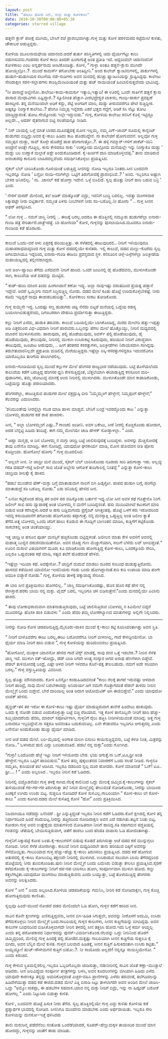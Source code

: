 ```yaml
---
layout: post
title: "ಈಜಲು ಹೋದ ಸೀನ, ಗುಳ್ಳು ಮತ್ತು ಕೋಳಿಕಾಲು"
date: 2010-10-30T00:00:00+05:30
categories: starred village
---
```

ಹತ್ತನೇ ಕ್ಲಾಸ್ ಪರೀಕ್ಷೆ ಮುಗಿದು, ಬೇಸಿಗೆ ರಜೆ ಪ್ರಾರಂಭವಾಗಿತ್ತು.ಗುಳ್ಳ ಮತ್ತು
ಕೋಳಿ ಹರಳಿಮರದ ಕಟ್ಟೆಮೇಲೆ ಕುಳಿತು, ಚೌಕಾಬರ ಆಡುತ್ತಿದ್ದರು.

ಕೋಳಿಯ ಮೂಲನಾಮಧೇಯ ಚಿದಾನಂದ.ಆದರೆ ತುರ್ತು ಪರಿಸ್ಥಿತಿಗಳಲ್ಲಿ ಚಿದು ಧೈರ್ಯಗೆಟ್ಟು
ಕಾಲು ನಡುಗಿಸುವನು.ಗಂಡಸರು ಕೋಳಿ ಕಾಲು ತಿಂದರೇ ಹಿಂಗಾಗುತ್ತೆ ಅಂತ ಪ್ರತೀತಿ ಇದೆ.
ಆದ್ದರಿಂದಲೇ ಚಿದಾನಂದನಿಗೆ ಕೋಳಿಕಾಲು ಎಂಬ ಅನ್ವರ್ಥನಾಮ ಅಂಟಿಕೊಂಡಿತ್ತು. ಕೋಳಿ, “
ಗುಳ್ಳಾ ಅಂತೂ ಹತ್ತನೆ-ಕ್ಲಾಸು ಮುಗಿದೇ ಹೋಯ್ತಲ್ಲೋ..?. ಮುಂದೆ ಕಾಮರ್ಸ್ ತಗೋಬೇಕು
ಅಂತಿದ್ದೀನಿ.” ಅಂದ ಕಾಲೇಜ್ ಕ್ಯಾಂಟಿನುಗಳಲ್ಲಿ, ಪಾರ್ಕುಗಳಲ್ಲಿ ಹುಡುಗ-ಹುಡುಗಿಯರ
ಸಲುಗೆಯ ನಡೆ-ನುಡಿಗಳು ಅವನ ಮನದಲ್ಲಿ ಹುಚ್ಚು ಫ್ಯಾಂಟಸಿಯನ್ನು ಸ್ರುಷ್ಟಿಸಿದ್ದವು.
ಕಾಲೇಜು ಸೇರಿದಾಕ್ಷಣ ಸರಸ-ಸಲ್ಲಾಪಗಳು ಕಾಂಪ್ಲಿಮೆಂಟರಿಯಂತೆ ಮತ್ತು ಹಚ್ ನಾಯಿಯಂತೆ
ಹಿಂಬಾಲಿಸುತ್ತವೆಂದು ಭಾವಿಸಿದ್ದ.
<!--more-->
“ನೀ ಪಾಸಾದ್ರೆ ಅಲ್ವೇನೋ..ಕಾಲೇಜು-ಕಾಮ-ಕಾಮರ್ಸು ಇತ್ಯಾದಿ,ಇತ್ಯಾದಿ! ಈ ಊರಲ್ಲಿ ಒಂದೇ
ಸಾರ್ತಿಗೆ ಹತ್ತನೆ ಕ್ಲಾಸು ಪಾಸಾದ ಮೇಧಾವಿಗಳು ಎಷ್ಟಿದ್ದಾರೆ..? ಸ್ಕೂಲಿಗಿಂತ
ಹೆಚ್ಚಾಗಿ ವೀರಭದ್ರೇಶ್ವರ ಟಾಕೀಸು, ಗಾಂಧಿ-ಪಾರ್ಕು ಪ್ರದಕ್ಷಿಣೆ ಹಾಕಿದ್ದೀರ. ತನ್ನ
ಮನೆಯಿಂದಲೇ ಅಡಿಕೆ ಕದ್ದು, ಶೆಟ್ಟಿ ಅಂಗಡಿಗೆ ಮಾರಿ, ದುಡ್ಡು ತೀರುವವರೆಗೂ ಪೇಟೆ
ಸುತ್ತಿದ್ದೀರ. ಅಷ್ಟಕ್ಕೂ ನಿಂಗ್ಯಾಕೆ ಕಾಲೇಜು..? ಹೆಂಗೂ ನಿಮ್ಮಪ್ಪ ಇನ್ನೆರಡು ಎಕರೆ
ಭತ್ತದ ಗದ್ದೆಗೆ, ಅಡಿಕೆ ಸಸಿ ನೆಟ್ಟು ತೋಟ ಮಾಡ್ತಿದ್ದಾರಂತೆ. ತೋಟ ಗೇಯ್ಕೋಂಡು ಇಲ್ಲೇ
ಇದ್ದುಬಿಡು.” ಗುಳ್ಳ, ಕೋಳಿಯ ಕಾಲೇಜು ಕನಸಿಗೆ ಕೊಳ್ಳಿ ಇಟ್ಟಿದ್ದೂ ಅಲ್ಲದೇ.., ಆದರ್ಶ
ರೈತನಾಗುವ ಬಿಟ್ಟಿ ಸಲಹೆಯನ್ನೂ ನೀಡಿದ.

“ ನಿನ್ ಬಾಯಲ್ಲಿ ಒಳ್ಳೆ ಮಾತೆ ಬಾರದ.ಮೂವತ್ತೈದಕ್ಕೆ ಮೋಸ ಇಲ್ಲಮ್ಮ. ನಮ್ಮ ಎಗ್-ಜಾಮ್
ರೂಮಲ್ಲಿ ಕಾನ್ವೆಂಟ್ ಹುಡುಗರು ಬಿದ್ದಿದ್ರು.ಅವರ ಕೈ-ಕಾಲು ಹಿಡಿದು ಕಾಪಿ
ಹೊಡೆದಿದ್ದೇನೆ. ನಾ ಕಾಲೇಜಿಗೆ ಹೋಗುವವನೆ. ಅಲ್ಲವೋ ಗುಳ್ಳ ನಮ್ಮಪ್ಪನ ದುಡ್ಡು, ನಾವ್
ಕೊಳ್ಳೇ ಹೊಡೆದ್ರೆ ಪಾಪ ಹೆಂಗಾಗುತ್ತೋ..?. ಈ ಹಳ್ಳಿ ಗಮ್ಮಾರ್-ಗಳಿಗೆ ಪಾಕೆಟ್-ಮನಿ
ಅಂದ್ರೇನೆ ಅಂತ್ಲೇ ಗೊತ್ತಿಲ್ಲ. ಕಾಸು ಕೇಳಿದರೂ ಸಾಕು ‘ ಉಣ್ಣೋದು ಮಲ್ಗೋದು ಮನೆಯಲ್ಲೇ
ಇನ್ನು ನಿಂಗ್ಯಾಕೊ ದುಡ್ಡು ’ ದುಡ್ಡು ಬರಿ ಉಣ್ಣಾಕೆ ಮಲ್ಗಾಕೆ ಅಶ್ಟೇ ಅಂದುಕೊಂಡಿದಾರೆ.
ಕೈ-ಖರ್ಚಿಗೆ ದಾರಿ ಮಾಡಿಕೊಳ್ತೀವಪ್ಪ.” ತಾನು ಮಾಡಿರುವ ಅನಾಚಾರವು ಕಾನೂನು
ಬಾಹಿರವಲ್ಲವೆಂದು ಸಮರ್ಥಿಸಿಕೊಳ್ಳಲು ಪ್ರಯತ್ನಿಸಿದ.

ಸೈಕಲ್ ಬೆಲ್ ಬಾರಿಸಿಕೊಂಡು ಗೂಳಿಯಂತೆ ಬರುತ್ತಿದ್ದ ಸೀನನನ್ನು ನೋಡಿ ಇಬ್ಬರೂ
ನಿಂತರು.ಸೀನ ಬಂದವನೇ ಇಬ್ಬರನ್ನೂ ನೋಡಿ ‘ ಏನ್ರೋ ನಾಯಿ-ನರಿಗಳೆಲ್ಲಾ ಒಟ್ಟಿಗೆ
ತಿರುಗೋದಕ್ಕೆ ಪ್ರಾರಂಭಿಸಿವೆ..? ’ ಅಂದ. ಇಬ್ಬರಿಗೂ ಅಷ್ಟಾಗಿ ಬೇಸರ ಅನಿಸಲಿಲ್ಲ. ‘
ನಾ. .ಚಾನಲ್ ಕಡೆ ಹೋಗ್ತಾ ಇದೇನೆ. ಒಳ್ಳೆ ಬಿಸಿಲಿದೆ. ಸ್ವಲ್ಪ ಹೊತ್ತು ನೀರಿಗೆ ಹಾರಿ
ಬರುವ ಬನ್ರಿ ’ ಎಂದ.

‘ ನೇರಳೆ ಮರದ್ ಮೇಲಿಂದ, ತಲೆ ಅಡಿಕ್ ಮಾಡ್ಕೊಂಡ್ ಬಿದ್ರು, ಇವನಿಗೆ ಬುದ್ಧಿ ಬರಲಿಲ್ಲ.
ಇವತ್ತು ಮಂಗಳವಾರ ಸಿಕ್ಕಾಪಟ್ಟೇ ನೀರು ಬಿಟ್ಟಿರ್ತಾರೆ. ನಮ್ಮಂತ ಎಳಸು ನಿಂಬೆಗಳಿಗೆ
ನೀರು ಸರಿ-ಬರೊಲ್ಲ.ನೀ ಹೋಗು “ .. ಗುಳ್ಳ ಸೀನನ ಆಫರ್ ತಿರಸ್ಕರಿಸಿದ.

“ ಲೋ ಗುಳ್ಳ .. ನಮಗೆ ಜಾಸ್ತಿ ನೀರಲ್ಲಿ .. ಈಜಕ್ಕೆ ಬರಲ್ಲ.ಆದರೂ ಈ ಹೊತ್ತಿನಲ್ಲಿ
ನಮ್ಮೂರು ಹುಡುಗರೆಲ್ಲಾ ಐನಾರು-ಗುಂಡಿ ಹತ್ರ ಸೇರಿರ್ತಾರೆ.ಜಾತ್ರೆಇರತ್ತೆ. ಬಾ ಹೋಗುವಾ”
ಕೋಳಿ, ಗುಳ್ಳನನ್ನು ಪುಸಲಾಯಿಸಿದ.ಮೂವರೂ ಐನಾರು-ಗುಂಡಿಯ ಕಡೆ ಹೊರಟರು.

* * * * *

ಕಾಲುವೆ ಒಂದು-ವರೆ ಆಳು ಎತ್ತರಕ್ಕೆ ಹರಿಯುತ್ತಿತ್ತು. ಈ ಸೆಳೆತದಲ್ಲಿ ಈಜುವುದಿರಲಿ..
ನೀರಿಗೆ ಇಳಿಯುವುದೂ ಮಹಾಪರಾಧವಾದ್ದರಿಂದ ಗುಳ್ಳ ಮತ್ತು ಕೋಳಿ ದಡದಲ್ಲಿಯೇ ಕುಳಿತರು.
ಇಲ್ಲಿ ಕಾಲುವೆ, ದಡದ ಮಣ್ಣು-ಕೊರೆದು ಸ್ವಲ್ಪ ಅಗಲವಾಗಿಯೂ ಇದ್ದರಿಂದ, ಐನಾರು-ಗುಂಡಿ
ಈಜಲು ಪ್ರಶಸ್ತವಾದ ಸ್ಥಳ. ಕನಸೂರಿನ ಚಿಳ್ಳೆ-ಪಿಳ್ಳೆಗಳೆಲ್ಲಾ ಜಲಕ್ರೀಡೆಯ
ಮಹಾಯಜ್ನದಲ್ಲಿ ತಲ್ಲೀನರಾಗಿದ್ದರು.

ಸೀನ ಅಂಗಿ-ಪ್ಯಾಂಟು ತೆಗೆದು ಎಸೆದವನೇ ನೀರಿಗೆ ಹಾರಿದ. ಒಂದೇ ಜಂಪಿನಲ್ಲಿ ಡೈ
ಹೊಡೆದವನು, ಮುಳುಗಿಕೊಂಡೇ ಸಾಗಿ, ಕಾಲುವೆಯ ಆಚೆ ದಡವನ್ನು ಮುಟ್ಟಿದ.

“ ಕಾಡ್-ಹಂದಿ ಮಾಂಸ ತಿಂದು ಹಿಂಗಾಗಿದಾನೆ ಕಣೋ ಇವ್ನು. ಅಲ್ಲಾ ನಾವುಇಷ್ಟು ವರುಷದಿಂದ
ಪ್ರಯತ್ನ ಪಡ್ತಾನೆ ಇದ್ದೇವೆ. ಅದರೆ ಸ್ವಿಮ್ಮಿಂಗು ನಮಗೆ ಸಿದ್ಧಿಸುತ್ತಿಲ್ಲ ನೋಡು. ದಡದ
ಮೇಲೆ ಕೂತು ಹೊಟ್ಟೆ ಉರಿದುಕೊಳ್ಳಬೇಕಷ್ಟೆ. ನೀರು ಕಡಿಮೆ ಇದ್ದಿದ್ದರೆ ನಾವೂ
ಈಜಾಡಬಹುದಿತ್ತು”.. ಕೋಳಿಕಾಲು ಸಂಕಟ ತೋಡಿಕೊಂಡ.

ಗುಳ್ಳ ಸುಮ್ಮನೇ ಇದ್ದ. ಒಂದಷ್ಟು ಸಣ್ಣ ಹುಡುಗರು ಚಡ್ಡಿ ನೆನೆದು ಬಿಟ್ಟರೆ ಮನೆಯಲ್ಲಿ
ಒದ್ದೆಯ ರಹಸ್ಯ ಬಯಲಾಗಿಬಿಡುತ್ತದೆಂದು, ದಿಗಂಬರರಾಗಿ ದೇಹಸಿರಿ ಪ್ರದರ್ಶಿಸುತ್ತಾ
ಈಜುತ್ತಿದ್ದರು.

ಕಲ್ಲು ನೀರಿಗೆ ಎಸೆದು, ಹುಡುಕಿ ತರುವರು. ಕಾಲುವೆ ಬದಿಯಲ್ಲಿಯೇ ಬಾಗಿಕೊಂಡಿದ್ದ, ಮರದ
ಮೇಲೇರಿ ಹತ್ತು-ಇಪ್ಪತ್ತು ಅಡಿ ಎತ್ತರದಿಂದ ವಿಧ-ವಿಧವಾಗಿ ನೀರಿಗೆ ಹಾರುವರು.ಒಬ್ಬನನ್ನು
ಹೆಗಲ ಮೇಲೆ ಹೊತ್ತೊಯ್ದು, ನೀರಿನ ಮಧ್ಯದದಲ್ಲಿ ದಬಾರನೆ ಮುಳುಗಿಸುವರು. ಹಾರುವುದು,
ಪಲ್ಟಿ ಹೊಡೆಯುವುದು, ರಿವರ್ಸ್ ಪಲ್ಟಿ ಹೊಡೆಯುವುದು, ಡೈ ಹೊಡೆಯುವುದು, ತೇಲುವುದು,
ನೀರಿನಲ್ಲಿ ಮುಳುಗಿ ಉಸಿರುಕಟ್ಟಿ ಕೂರುವುದು, ಹರಿಯುವ ನೀರಿಗೆ ವಿರುದ್ಧವಾಗಿ ಈಜುವುದು,
ಜೂಟಾಟ ಆಡುವುದು, .. ಹೀಗೆ ತರತರದ ಕಸರತ್ತುಗಳು, ಜಲಕ್ರೀಡೆಗಳು ನಿರಾಯಸವಾಗಿ
ಸಾಗಿದ್ದವು. ತರಬೇತುದಾರನಿಲ್ಲದೇ ಪ್ರಕ್ರುತಿಯ ಮಡಿಲಿಲ್ಲಿ
ಮೆರೆಯುತ್ತಿದ್ದರು.ಇಷ್ಟೆಲ್ಲಾ ರಿಸ್ಕಿ-ಕಸರತ್ತುಗಳಿದ್ದರೂ ಇದುವರೆವಿಗೂ ಯಾರೊಬ್ಬರೂ
ತುಂಗೆಯ ಪಾಲಾಗಿರಲಿಲ್ಲ.

ಐನಾರು-ಗುಂಡಿಯಿಂದ ಸ್ವಲ್ಪ ಮುಂದೆ ಕಲ್ಲುಗಳ ಮೇಲೆ ಹೆಂಗಸರ ರಾಜ್ಯಭಾರ ನಡೆಯುವುದು.
ಬಟ್ಟೆ ತೊಳೆಯಲೆಂದು ಕಾಲುವೆಯ ಕಡೆಗೆ ಬರುತ್ತಿದ್ದ ಹೆಂಗಸರ ಧ್ವನಿ ಕೇಳಿಸುತ್ತಿದ್ದಂತೆ,
ಬೆತ್ತಲೆಯಾಗಿ ಈಜಾಡುತ್ತಿದ್ದ ಕನಸೂರಿನ ಮರಿ-ಪುಡಾರಿಗಳು, ತಮ್ಮ ಚೋಟುದ್ದ ಮಾನಕ್ಕೆ
ಅಂಜಿ ನೀರಿನಲ್ಲಿ ಮುಳುಗಿದರು. ಮುಳುಗಿಕೊಂಡೇ ಮಾನ ಕಾಪಾಡಿಕೊಂಡು, ಬಟ್ಟೆಯನ್ನು ಹೊತ್ತು
ಪರಾರಿಯಾದರು.

ಹೆಂಗಸರೆಲ್ಲಾ, ಈಜುತ್ತಿರುವ ಹುಡುಗರ ಮೇಲೆ ವಕ್ರದ್ರುಷ್ಠಿ ಬೀರಿ ‘ನಿಮ್ಮಮ್ಮಂಗೆ
ಹೇಳ್ತೇನೆ; ನಿಮ್ಮಪ್ಪಂಗೆ ಹೇಳ್ತೇನೆ;“ ಕೆಲವರನ್ನು ಎದುರಿಸಿದರು.

‘ಶನಿಮುಂಡೇವು ನೀರನ್ನೆಲ್ಲಾ ಗಬಡ ಮಾಡಿ ಹಾಳು ಮಾಡ್ತವೆ. ಬೇಸಿಗೆ ಬಂದ್ರೆ ಇವರದ್ದೊಂದು
ಕಾಟ ’ ಎನ್ನುತ್ತಾ ಬೋಳಮ್ಮ ಹುಡುಗರ ಕಡೆ ಶಾಪ ಹಾಕಿದಳು.

ಸೀನ, “ ಅಲ್ಲಾ ಬೋಳಮ್ಮಂಗೆ ಎಷ್ಟು..? ಗಾಂಚಲಿ ಅಂತೀನಿ. ಅವಳ ಬಕೇಟು, ಸೀರೆ ನೀರಲ್ಲಿ
ಕೊಚ್ಚಿಕೊಂಡು ಹೋದಾಗ, ಅದರ ಬೆನ್ನಟ್ಟಿ ಹಿಡಿದು ತಂದಿದ್ದೆ. ಈಗ ನಮ್ಮ ಮೇಲೆಯೇ ಚಾಡಿ
ಹೇಳಕ್ ನೋಡ್ತಾಳಲ್ಲಾ. ” ಎಂದ.

“ ಆಹ್ಹಾ ಮನ್ಮಥ, ಆ ದಿನ ಬೋಳಮ್ಮ ನ ಮಗ್ಳು ಚಂದ್ರಿ ಬಟ್ಟೆ ಜಾಲಿಸುವುದಕ್ಕೆ
ಬಂದಿದ್ದಳು. ಅವಳನ್ನು ಮೆಚ್ಚಿಸೋದಕ್ಕೆ ತಾವು ಏನೇನೊ ಮಾಡಿದ್ರಿ. ಈಗ ನೋಡಿದ್ರೆ,
ಯಾವುದೋ ಘನಕಾರ್ಯ ಮಾಡಿ, ಮೋಸ ಹೋದವನ ರೀತಿ ಪೋಸು ಕೊಡ್ತೀಯಾ. ಹೋಗೋಲೆ ಹೋಗು ” ಗುಳ್ಳ
ಮೂದಲಿಸಿದ.

“ ಅಲ್ಲಲೇ ಸೀನ. ನೀ ಚಂದ್ರೀ ಮನೆ ಮುಂದೆ, ಸೈಕಲ್ ಬೆಲ್ ಬಾರಿಸಿಕೊಂಡು ನೂರಾರು ಸಾರಿ
ತಿರುಗಾಡ್ತಾ ಇರು. ಅಲ್ಲವ್ಳು ಗರತಿ ದಡಮ್-ಗಟ್ಟೆ ಜಲೀಲ್ ಸಾಬಿ ಜೊತೆ ಅಬ್ಬೇಸು ಆಗೋಕೆ
ತುದಿಗಾಲಲ್ಲಿ ನಿಂತವ್ಳೆ ” ಎನ್ನುತ್ತಾ ಕೋಳಿ-ಕಾಲು ಚಂದ್ರಿಯ ಶೀಲಕ್ಕೇ ಕೈ ಹಾಕಿದ.

“ಹಡಬೆ ಮುಂಡೇವ ಹೆಣ್-ಮಕ್ಳು ಬಗ್ಗೆ ಮಾತಾಡುವಾಗ ನಾಲಗೆ ಬಿಗಿ ಹಿಡ್ಕಳ್ರೋ. ಪಾಪದ
ಹುಡುಗಿ ಬಗ್ಗೆ, ಹಂಗೆಲ್ಲಾ ಮಾತಾಡುದ್ರೆ ಸರಿ ಬರೊಲ್ಲ ನೋಡು.” ಏರು ದನಿಯಲ್ಲಿ ಹೇಳಿದ
ಸೀನ.

“ ಏನೋ ಕಟ್ಟಿಕೊಂಡ ಹೆಂಡ್ತಿ ತರ ಅವಳ ಪರ ವಹಿಸ್ಕೊಂಡು ಬರ್ತಾನೆ ಇವ್ನು.ಲೋ ಸೀನ ಅವಳ
ಕಥೆ ಗೊತ್ತೇನೊ ನಿಂಗೆ. ಜಲೀಲ್ ಸಾಬಿ ಹಸು ವ್ಯಾಪಾರಕ್ಕೆ ಅಂತ ಬೋಳಮ್ಮ ನ ಮನೆಗೆ
ಬಂದಿದ್ದನಂತೆ. ಹಸು ಮುದಿಯಾಗಿದೆ ಕಟುಕರಿಗೆ ಮಾರಿ ಬಿಡುವ ಅಂತ ಕರೆಸಿದ್ದಳು.ಆದರೆ ಆ
ಹಸು ಬಡ್ಡಿಮಗಂದು ಪ್ರಗ್ನೆಂಟ್ ಆಗಿತ್ತಂತಪ್ಪ. ಹೊಟ್ಟೆ ಒಳಗೆ ಕರು ಇರೋದರಿಂದ ಇದನ್ನ
ಕಸಾಯಿಖಾನೆಗೆ ತಗೋಂಡು ಹೋಗೋದು ತಪ್ಪಾಗುತ್ತೆ. ನನ್ನ ಮನಸ್ಸಾಕ್ಷಿ ಒಪ್ಪುತ್ತಿಲ್ಲ ಅಂತ
ಜಲೀಲ ಕ್ಯಾತೆ ತೆಗೆದ.ಅತ್ತ ಬೋಳಮ್ಮ ಒಂದು ಚೆರಿಗೆ ಹಾಲು ಕೊಡುವ ಈ ಗೊಡ್ಡಿಗೆ ಬಾಣಂತನ
ಮಾಡಿಸಿ, ಕುತ್ತಿಗೆಗೆ ಕಟ್ಟಿಕೊಂಡು ಸಾಕಬೇಕಲ್ಲ ಅಂತ ಚಿಂತೆಯಾಯ್ತು.

ಇತ್ತ ಚಂದ್ರಿ ಆ ಹಸೂನ ಪೂರ್ತ ಮನಸ್ಸಿಗೆ ಹಚ್ಚಿಕೊಂಡು ಬಿಟ್ಟಿದ್ದಳಂತೆ. ಜಲೀಲನ ಮಾತು
ಕೇಳಿ ಅವಳಿಗೆ ಅವನಲ್ಲಿ ಮಹಾತ್ಮ ಬುದ್ದನ ದರುಶನವಾಯಿತೇನೋ. ಅವನ ದೊಡ್ಡ ಗುಣ
ಮೆಚ್ಚುಗೆಯಾಗಿ, ಸಲುಗೆ ಬೆಳೆದು ಲವ್ ಆಗಿಬಿಡ್ತಂತೆ.“ ಊರಿನ ಮಸಾಲೆ ವಿಷಯಗಳಿಗೆ ಮೂರು
ಕಿವಿ ಮಾಡಿಕೊಂಡು ಹೋಗುತ್ತಿದ್ದ ಕೋಳಿ-ಕಾಲು, ಒಂದಕ್ಕೊಂದು ಸೇರಿಸಿ, ಎಲ್ಲರೂ
ಒಪ್ಪುವಂತಹ ಕಥೆ ಮಾಡಿ, ಸತ್ಯದ ತಲೆಗೆ ಹೊಡೆದಂತೆ ಹೇಳಿದ.

“ಇಷ್ಟೆಲ್ಲಾ ಇದಿಯಾ ಕಥೆ. ಅದಕ್ಕೇನೋ..? ಚಂದ್ರಿಗೆ ಮದುವೆ ಮಾಡಲು ದೂರದ ಸಂಬಂಧ
ಹುಡುಕ್ಕುತ್ತಿರೋದು. ಹಾಸನದ ಕಡೆಯಿಂದ ಯಾವನೋ ಇಂಜಿನಿಯರು ಗಂಡು ಬಂದು
ಹೋಗಿದ್ದಾನಂತೆ.ಕುರಿ ಕುರಿ ಉಪಾಯ ಮಾಡಿ ಹಂಗೇ ಅಮುಕಿ ಬಿಡ್ತಾರೆ ನೋಡು.” ಗುಳ್ಳ, ಕೋಳಿಯ
ತಾಳಕ್ಕೆ ಪಕ್ಕಾವಾದ್ಯ ಸೇರಿಸಿದ.

ಈ ಬಾರಿ ಸೀನ ಪ್ರತಿಕ್ರಿಯಿಸಲು ಹೋಗಲಿಲ್ಲ. “ ಜಾಸ್ತಿ ಸಮರ್ಥಿಸಿಕೊಂಡಷ್ಟು, ಹೊಸ ಹೊಸ
ಕಥೆ ಹೇಳಿ ನನ್ನ ರೇಗಿಸ್ತಾರೆ.ಹರಕು ಬಾಯಿ ನನ್ನ ಮಕ್ಳು. ಟೈಮ್ ಬರಲಿ, ಇಬ್ಬರಿಗೂ ಚಳಿ
ಬಿಡಿಸುತ್ತೇನೆ.”ಎಂದು ಮನದಲ್ಲಿಯೇ ಪಿಲಾನು ಹಾಕಿದ.

“ ತಾವು ಲೋಕಾಭಿರಾಮವಾಗಿ ಮಾತನಾಡುತ್ತಿರುವುದು, ಬಟ್ಟೆ ಜಾಲಿಸುತ್ತಿರುವ ಬೋಳಮ್ಮ ನ
ಕಿವಿಮೇಲೆ ಬಿದ್ದರೆ ಮೂವರನ್ನೂ ಹೊಸಕಿ ಹಾಕಿ ಬಿಡುವಳು ” ಎಂದು ಹೆದರಿ ತಮ್ಮ
ಲೋಕಕಲ್ಯಾಣದ ಮಾತುಗಳನ್ನು ಅಲ್ಲಿಗೇ ನಿಲ್ಲಿಸಿದರು.

* * * * *

ನೀರನ್ನು ನೋಡಿ ಕೋಳಿ ಚಡಪಡಿಸುತ್ತಿದ್ದ.ಮೈಸೂರು-ಪಾಕಿನ ಮುಂದೆ ಕೈ-ಕಾಲು ಕಟ್ಟಿ
ಕೂರಿಸಿದಂತಾಗಿತ್ತು ಅವನ ಸ್ಥಿತಿ.

“ ನೀರಿಗೆ ಬೀಳೊವರೆಗು ಈಜು ಬರಲ್ಲ,ಈಜು ಬರೋವರೆಗೂ ನೀರಿಗೆ ಬೀಳಂಗಿಲ್ಲ, ಗಾದೆ
ಕೇಳಿದ್ದೀಯೇನೋ. ಬಾ ಧೈರ್ಯ ಮಾಡಿ ನೀರಿಗೆ ಹಾರಿ ಬಿಡುವ ”, ಗುಳ್ಳ ಕೋಳಿಯನ್ನು
ಹುರಿದುಂಬಿಸಲು ಪ್ರಯತ್ನಿಸಿದ.

“ಹೋಗೋಲೆ, ಮುಠ್ಠಾಳ ಯಾವನೋ ಹೇಳಿದ ಗಾದೆ ಟೆಸ್ಟ್ ಮಾಡಕ್ಕೆ, ನಾವು ಜೀವ ಒತ್ತೆ
ಇಡಬೇಕ..? ನೀರಿನ ಸೆಳೆತ ಜಾಸ್ತಿ ಇದೆ. ಮುಳುಗಿ ಸತ್-ಹೋದ್ರು, ಡೆಡ್ ಬಾಡಿ ಸಿಗದೇ
ಅಂತ್ಯ ಸಂಸ್ಕಾರ ಆಗದ ಅನಾಥ ಹೆಣಗಳಾಗಿ ಬಿಡ್ತೇವೆ. ಪೆಡಲ್ ತುಳಿಯೋದಕ್ಕೆ ಬಂದ್ರೆ,
ಎಷ್ಟೇ ಆಳದ ನೀರಿಗೆ ಇಳಿದರೂ ಕೊನೆ-ಪಕ್ಷ ತೇಲಬಹುದು. ನಮಗೆ ಅದೇ ಸರಿಯಾಗಿ ಬರಲ್ಲ.”
ಗುಳ್ಳ ವಸ್ತುಸ್ಥಿತಿಯನ್ನು ವಿವರಿಸಿದ.

ಸ್ವಲ್ಪ ಹೊತ್ತು ಮೌನವಾದರು. ಕೋಳಿ ಏನನ್ನೋ ಕಂಡುಹಿಡಿದವನಂತೆ “ಕಾಲು ನೆಲಕ್ಕೆ ತಾಗದೆ
ಇರುವಷ್ಟು ಆಳವಾದ ನೀರಿಗೆ ಹಾರಿದ್ರೆ, ನಾವು ಮೇಲೆ ಬರಬೇಕಾದದ್ದು ಅನಿವಾರ್ಯ.ಆಗ ನಮಗೇ
ಗೊತ್ತಾಗದಂತೆ ಪೆಡಲ್ ತುಳಿದು ನೀರಿನ ಮೇಲ್ಮೈಗೆ ಬಂದು ಬಿಡ್ತೇವೆ. ಬೇರೆ ದಾರಿಯಿಲ್ಲ
ಅಂತ ಆದಾಗ ಆಟೋಮೆಟಿಕ್ ಆಗಿ ಈಜಿಬಿಡ್ತೇವೆ.” ಎಂದು ಯಾವುದೋ ಲಾಜಿಕ್ ಹೇಳಿದ.

ಹೈಬ್ರಿಡ್-ತಳಿ ತರ ಇರೋ ಈ ಕೋಳಿ-ಕಾಲು ಇಷ್ಟು ಧೈರ್ಯ ಮಾಡುತ್ತಿರುವಾಗ ತಾನೇಕೆ ಹಿಂದೇಟು
ಹಾಕುವುದು. ಒಂದು ಕೈ ನೋಡೇ ಬಿಡುವ ಎಂದುಕೊಳ್ಳುತ್ತಾ ಬಟ್ಟೆ ಬಿಚ್ಚಿ ರೆಡಿಯಾದ. ಇತ್ತ
ಕೋಳಿ ತಾನೊಬ್ಬನೇ ನೀರಿಗೆ ಹಾರಿ ಹೆಚ್ಚು-ಕಮ್ಮಿಯಾದರೆಂದು ಹೆದರಿ, ಮಾರಲ್
ಸಪೋರ್ಟಿಗಾಗಿ, ಗುಳ್ಳನಿಗೆ ರೈಲು ಹತ್ತಿಸಿ ನೀರಿಗಿಳಿಯುವಂತೆ ಮಾಡಿದ್ದ. ಅತ್ತ ಗುಳ್ಳ
ಏನಾದರೂ ಇಬ್ಬರಿದ್ದೇವೆ.ನಾ ಸತ್ತರೂ ಅವನಂತೂ ಬದುಕುವಂತಿಲ್ಲ. ಏನೇ ಕೇಡಾದರೂ ಇಬ್ಬರಿಗೂ
ಆಗುತ್ತದಲ್ಲ ಎಂದು ಏನೇನೋ ಅಂದುಕೊಂಡು ಹುಚ್ಚು ಧೈರ್ಯ ಮಾಡಿದ.

ಸೀನ ಆಚೆ ದಡದ ಮೇಲೆ. ಬರಿ-ಮೈಯಲ್ಲಿ ಅಂಗಾತ ಮಲಗಿ ಬಿಸುಲು ಕಾಯಿಸುತ್ತಿದ್ದವನು, ಬಟ್ಟೆ
ಕಳಚಿ ನಿಂತ, ಮಿತ್ರರನ್ನು ನೋಡಿ..“ ಓಳಗಿರುವ ಹುಲಿ ಎದ್ದು ಬಂದಿರುವಂತಿದೆ. ಹಡಬೆ ನನ್ನ
ಮಕ್ಳು”ಎಂದು ಗೊಣಗಿದ.

“ಗುಳ್ಳಾ! ಒಂದೊಂದೇ ಹೆಜ್ಜೆ ಇಟ್ಟು ನೀರಿಗೆ ಇಳಿಯೋದು ಬೇಡ. ಭಯ ಆಗುತ್ತೆ.ನಾ
ಒನ್,ಟೂ,ಥ್ರೀ ಅಂತ ಹೇಳ್ತೇನೆ.ಇಬ್ಬರೂ ಒಟ್ಟಿಗೆ ಹಾರಿಬಿಡುವ.” ಕೋಳಿ ತಮ್ಮ ಪುಕ್ಕಲುತನದ
ನಿವಾರಣೆಗೆ ಒಂದು ಸಲಹೆ ನೀಡಿದ. ಗುಳ್ಳನೂ ಸಮ್ಮತಿಸಿ, ಕುರಿಯಂತೆ ತಲೆ ಆಡಿಸಿದ. ಇಬ್ಬರೂ
ದಡದಿಂದ ಸ್ವಲ್ಪ ದೂರ ಹೋದರು. ಕೋಳಿ ಮಾತಿನಂತೆ “ ಓನ್! ಟೂ.. ಥ್ರೀ…. ! ” ಎಂದು
ಅಬ್ಬರಿಸಿದ . ಇಬ್ಬರೂ ನೀರಿನ ಕಡೆ ಓಡಿದರು.

ನೀರಿನಲ್ಲಿ ಬಿದ್ದೊಡನೆಯೇ ಗುಳ್ಳ ತಳಕ್ಕೆ ಸಾಗಿದ.ನೆಲಕ್ಕೆ ಕಾಲಿನಿಂದ ಒದ್ದು ಮೇಲಕ್ಕೆ
ಚಿಮ್ಮಿದ.ಕೈ-ಕಾಲುಗಳನ್ನು ಸೈಕಲ್ ತುಳಿಯುವಂತೆ ಗರ-ಗರ-ಗರ ತಿರುಗಿಸುತ್ತಾ ತಲೆ ನೀರಿನ
ಮೇಲ್ಮೈನಲ್ಲಿ ತೇಲುವಂತೆ ನೋಡಿಕೊಂಡು, ನೀರನ್ನು ಬಾಯಿಂದ ಪಿಚಕ್ಕನೆ ಉಗಿದು ಉಸಿರು
ಬಿಟ್ಟ. ಸುತ್ತಲೂ ನೋಡಿದರೆ ಕೋಳಿ ಸುಳಿವಿಲ್ಲ.ಗಾಬರಿಯಾಗಿ “ ಕೋಳಿ-ಕಾಲು ಲೇ ಕೋಳಿ-ಕಾಲು
” ಎಂದು ಕೂಗಿದ.ದಡದ ಮೇಲೆ ಕುಳಿತಿದ್ದ ಕೋಳಿ “ಹೋ” ಎಂದು ಪ್ರತಿಕ್ರಿಯಿಸಿದ.

* * * * *

ನಿಜವಾಗಿಯೂ ನಡೆದದ್ದು ಏನೆಂದರೆ . ಥ್ರೀ ಎನ್ನುತ್ತಿದ್ದಂತೆ ಇಬ್ಬರೂ ನೀರಿನ ಕಡೆಗೆ
ಓಡಿದರು.ಕೊನೆ ಕ್ಷಣದಲ್ಲಿ ಕೋಳಿ ತನ್ನ ನಿರ್ಧಾರದಿಂದ ಹಿಂದೆ ಸರಿದುಬಿಟ್ಟ.ನೀರನ್ನು
ಹತ್ತಿರದಿಂದ ನೋಡಿದಾಕ್ಷಣ ಅವನ ಎದೆ ನಡುಗಿತು.ತಟ್ಟನೆ ನಿಂತು ಬಿಟ್ಟ. ಕೋಡಂಗಿ ಗುಳ್ಳ
ಅವನ ಉತ್ಪ್ರೇಕ್ಷೆಯ ಮಾತುಗಳಿಂದ ಮೋಹಿತನಾಗಿ ನೀರಿಗೆ ಹಾರಿದ್ದ.ಸತಿ ಸಹಾಗಮನ
ಪದ್ಧತಿಯಲ್ಲಿ ಗಂಡನನ್ನು ಚೆತೆಯಲ್ಲಿ ಬೇಯಿಸುತ್ತಿರುವಾಗ, ಚಿತೆಗೆ ಹಾರಲು ಬಂದ ಹೆಂಡತಿ
ವಾಪಾಸು ಓಡಿ ಹೋದಂತಾಗಿತ್ತು.

ಗುಳ್ಳನಿಗೆ ಸಿಕ್ಕಾಪಟ್ಟೆ ಕೋಪ ಬಂತು.ಕೈ-ಕಾಲುಗಳಿಗೆ ಬಿಡುವು ಕೊಡದೆ ತಿರುಗಿಸುತ್ತಾ
ಆಚೆ ದಡದ ಕಡೆ ಮುನ್ನುಗ್ಗಲು ನೋಡಿದ. ನೀರಿನ ಸೆಳೆತ ಜೋರಾಗಿತ್ತು. ಕಾಲುವೆ ನೀರಿನ
ಮಧ್ಯದಿಂದಲೇ ತಾನು ಹರಿಯುವ ದಿಕ್ಕಿಗೆ ಅವನನ್ನು ಸೆಳೆದೊಯ್ದಿತು. ಗಾಬರಿಯಾದ ಗುಳ್ಳ
ಹೆಚ್ಚು-ಹೆಚ್ಚು ಕೈ-ಕಾಲು ತಿರುಗಿಸಲು ಪ್ರಯತ್ನಿಸಿದ. ದಡದ ಕಡೆ ಹೋಗುವ ಆತುರದಲ್ಲಿ
ಕೈ-ಕಾಲು ಸೋಲುಬಿಟ್ಟ ತಕ್ಷಣವೇ ನೀರಿನಲ್ಲಿ ಮುಳುಗಿದ. ಉಸಿರಾಡುವ ಸಲುವಾಗಿ ಬಾಯಿ
ತೆಗೆದದ್ದರಿಂದ ಹೊಟ್ಟೆಯಲ್ಲಿ ನೀರು ತುಂಬಿಕೊಂಡಿತು.ಪುನಃ ನೀರಿನ ಮೇಲ್ಮೈಗೆ ಬಂದು
ಏದುಸಿರು ಬಿಡುತ್ತಾ ತೇಲಲು ಪ್ರಯತ್ನಿಸಿದ.ಸೈರಣೆ ಕಳೆದುಕೊಂಡು ಕೈ-ಕಾಲುಗಳನ್ನು ನೀರಿಗೆ
ರಪ-ರಪ ಬಾರಿಸಲು ಹೋಗಿ, ಸಂಪೂರ್ಣವಾಗಿ ಮುಳುಗಿ ಹೋದ. ಕಣ್ಣು ಕತ್ತಲೆಗಟ್ಟಿತು.ಯಾವುದೋ
ಮಂಗನಾಟ ಮಾಡುತ್ತಿರುವನು ಎಂದು ಬಯ್ಯುತ್ತಾ, ಬಟ್ಟೆ ತೊಳೆಯುತ್ತಿದ್ದ ಹೆಂಗಸರು ಅವನನ್ನು
ಅಲಕ್ಷಿಸಿದರು.

ಕೋಳಿ “ ಸೀನ ” ಎಂದು ಅಬ್ಬರಿಸಿದ.ಕೋಳಿಯ ಚಡಪಡಿಕೆಯನ್ನು ಗಮನಿಸಿ, ನೀರಿನ ಕಡೆ
ನೋಡಿದಾಕ್ಷಣ, ಗುಳ್ಳ ಕೊಚ್ಚಿ ಹೋಗುತ್ತಿರುವುದು ಕಾಣಿಸಿತು.

ಸ್ವಲ್ಪವೂ ಹಿಂದೆ-ಮುಂದೆ ನೋಡದೆ ದಡದ ಮೇಲಿಂದಲೇ ಓಡಿ ಹೋಗಿ, ಗುಳ್ಳನ ಕಡೆಗೆ ಹಾರಿದ
ಸೀನ.

ಸಾವಿನ ಕೊನೇ ಕ್ಷಣಗಳನ್ನು ಎಣಿಸುತ್ತಿದ್ದವನು, ಸೀನನ ಬಿಗಿ-ಹಿಡಿತ ಸಿಗುತ್ತಲೇ,
ಅವನನ್ನು ನೀರೊಳಗೆ ಅದುಮಿ, ಉಸಿರು ತೆಗೆದುಕೊಳ್ಳಲು ನೀರಿನ ಮೇಲ್ಮೈಗೆ ಬಂದ.ಗಾಬರಿಯಲ್ಲಿ
ಗುಳ್ಳನ ಕಾಲುಗಳು, ಸೀನನ ಕುತ್ತಿಗೆಯನ್ನು ಬಿಗಿದಿದ್ದವು. ಅವನ ಕಾಲುಗಳ ಬಂಧನದಿಂದ
ಬಿಡಿಸಿಕೊಳ್ಳಲಾಗದೇ ನೀರಿನ ತಳದಲ್ಲಿ ಸೀನ ತತ್ತರಿಸಿ ಹೋದ.ಇದು ಓಳ್ಳೆ ಕರ್ಮ ಆಯ್ತಲ್ಲ
ಎಂದು ತನ್ನ ಪರೋಪಕಾರದ ನಿರ್ಧಾರವನ್ನು ಪುನರ್-ವಿಮರ್ಶಿಸಿಕೊಂಡ.ನೆಲವನ್ನು ಒದ್ದು
ನೀರಿನಿಂದ ಹೊರಗೆ ಚಿಮ್ಮಿದ್ದರಿಂದ, ಮೇಲಿದ್ದ ಗುಳ್ಳ ಹಿಂದಕ್ಕೆ ಪಲ್ಟಿ
ಹೋಡೆದ.ಮತ್ತಷ್ಟು ಗಾಬರಿಯಾಗಿ ಸೀನನ ಕುತ್ತಿಗೆಯ ಸುತ್ತಲೂ ಕೈ ಬಿಗಿದು, ಅವನ ಬೆನ್ನಿನ
ಮೇಲೆ ಕುಳಿತ. ಗುಳ್ಳನ ಬಲವಾದ ಹಿಡಿತಕ್ಕೆ, ಸೀನನ ಕುತ್ತಿಗೆ ಹಿಸುಕಿದಂತಾಗಿ ಉಸಿರು
ಕಟ್ಟಿತು.“ ಅಯ್ಯಯ್ಯೋ! ಹುಚ್-ಸೌಳೇಮಗನೆ ಕುತ್ತಿಗೆ ಬಿಡೋ..?. ನೀ ಸಾಯೋದು ಅಲ್ಲದೇ!
ನನ್ನನ್ನೂ ಸಾಯಿಸ್ತಿಯೇನೋ. ” ಎಂದು ಕಿರುಚಿದ.

ಗುಳ್ಳ ಕೇಳುವ ಸ್ಥಿತಿಯಲ್ಲಿರಲಿಲ್ಲ.ಇಬ್ಬರೂ ಒಬ್ಬರಿಗೊಬ್ಬರು ಜಾಡಿಸುತ್ತಾ,
ನಡುನೀರಿನಲ್ಲಿ ಸಾವಿನ ಜೊತೆ ಕಣ್ಣಾ-ಮುಚ್ಚಾಲೆ ಆಡಿದರು. ಸೀನ ಜಲವಿದ್ಯೆಯ ಸಂಪೂರ್ಣ
ತಂತ್ರಗಳನ್ನು ಬಳಸಿ, ಅವನ ಕೂದಲುಗಳನ್ನು ಬಿಗಿಯಾಗಿ ಹಿಡಿದು ಎಳೆದ. ಯಾವುದೇ ಕಾರಣಕ್ಕೂ
ತನ್ನನ್ನು ಅಮರಿಕೊಳ್ಳದಂತೆ ಎಚ್ಚರ-ವಹಿಸಿ ಪ್ರಾಣಿಗಳನ್ನು ಎಳೆದು ತರುವಂತೆ,
ತಲೆಗೂದಲನ್ನು ಹಿಡಿದೆಳೆಯುತ್ತಾ ದಡದ ಕಡೆ ಈಜಿದ.ದಡದ ಮೇಲೆ ಎತ್ತಿ ಬಿಸಾಡಿ ಸಿಟ್ಟು
ತಾಳಲಾಗದೇ ಅವನ ಅಂಡಿನ ಮೇಲೆ ಜಾಡಿಸಿ-ಒದ್ದು “ಅಮ್ಮೋ ಸಾಕಪ್ಪಾ, ಈ ಹಡಬೆಗಳ ಸಹವಾಸ.ಯಾವ
ನನ್ನ ಮಕ್ಳು ನೀರಿಗೆ ಬಿದ್ರು, ಇನ್ನು ನಾ ಹಿಡ್ಕಂಡ್ ಬರೋಕೆ ಹೋಗಲ್ಲ ” ಎಂದು
ನಿಟ್ಟುಸಿರು ಬಿಡುತ್ತಾ ಕುಳಿತ.

ಕೋಳಿ , ಬಂದವನೇ ಹೊಟ್ಟೆ ಹಿಸುಕಿ ನೀರು ತೆಗೆದ. ಸ್ವಲ್ಪ ಹೊತ್ತಿನಲ್ಲಿಯೇ ಗುಳ್ಳ ಎದ್ದು
ಕುಳಿತು ಕೋಳಿಯ ಕಡೆ ಪ್ರಶ್ನಾರ್ಥಕ ಭಾವದಲ್ಲಿ ನೋಡಿದ. ಸೀನನಿಗೂ ಮುಂದೇನು ಮಾಡಬೇಕು
ಎಂದು ಅರ್ಥವಾಯಿತು. ಇಬ್ಬರೂ ಸೇರಿ ಕೋಳಿಯನ್ನು ಮನಸೋ-ಇಚ್ಚೆ ಥಳಿಸಿದರು

ತಾನು ಮರುಜನ್ಮ ಪಡೆದೆನೆಂಬ ಸಂತೋಷ ಒಂದೆಡೆಯಾದರೆ, ಸೂಪರ್-ಹೆಣ್ಣುಮಕ್ಕಳ ತಾಯಂದಿರ
ಮುಂದೆ ಮಾನ ಹೋದದ್ದು, ಗುಳ್ಳನನ್ನು ಚಿಂತೆಗೆ ಈಡು ಮಾಡಿತು.